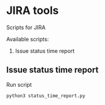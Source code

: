 # JIRA tools
Scripts for JIRA

Available scripts:
1. Issue status time report

## Issue status time report
Run script
```bash
python3 status_time_report.py
```